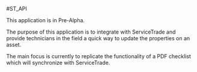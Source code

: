 #ST_API

This application is in Pre-Alpha.

The purpose of this application is to integrate with ServiceTrade and provide technicians in the field a quick way to update the properties on an asset.

The main focus is currently to replicate the functionality of a PDF checklist which will synchronize with ServiceTrade.